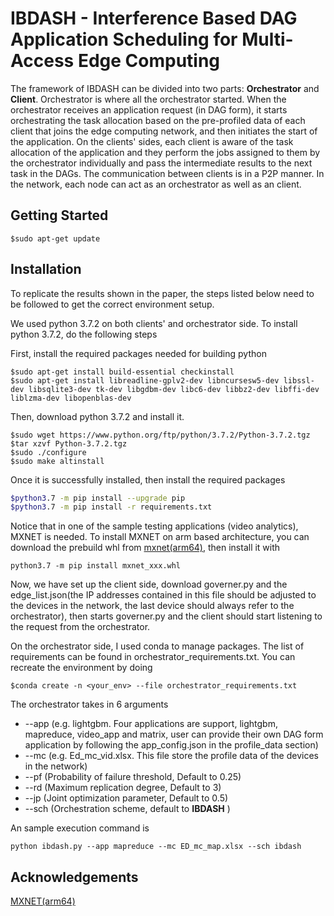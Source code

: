 # IBDASH -  Interference Based DAG Application Scheduling for Multi-Access Edge Computing

The framework of IBDASH can be divided into two parts: **Orchestrator** and **Client**. Orchestrator is where all the orchestrator started. When the orchestrator receives an application request (in DAG form), it starts orchestrating the task allocation based on the pre-profiled data of each client that joins the edge computing network, and then initiates the start of the application. On the clients' sides, each client is aware of the task allocation of the application and they perform the jobs assigned to them by the orchestrator individually and pass the intermediate results to the next task in the DAGs. The communication between clients is in a P2P manner. In the network, each node can act as an orchestrator as well as an client.

## Getting Started 

```
$sudo apt-get update
```

## Installation

To replicate the results shown in the paper, the steps listed below need to be followed to get the correct environment setup.

We used python 3.7.2 on both clients' and orchestrator side. To install python 3.7.2, do the following steps

First, install the required packages needed for building python
```
$sudo apt-get install build-essential checkinstall
$sudo apt-get install libreadline-gplv2-dev libncursesw5-dev libssl-dev libsqlite3-dev tk-dev libgdbm-dev libc6-dev libbz2-dev libffi-dev liblzma-dev libopenblas-dev
```
Then, download python 3.7.2 and install it.
```
$sudo wget https://www.python.org/ftp/python/3.7.2/Python-3.7.2.tgz
$tar xzvf Python-3.7.2.tgz
$sudo ./configure
$sudo make altinstall
```
Once it is successfully installed, then install the required packages 
```BASH
$python3.7 -m pip install --upgrade pip
$python3.7 -m pip install -r requirements.txt
```
Notice that in one of the sample testing applications (video analytics), MXNET is needed. To install MXNET on arm based architecture, you can download the prebuild whl from [mxnet(arm64)](https://drive.google.com/file/d/1jr-kP1_zlLa9tx-GtdlBV3Nn20qRJgzY/view), then install it with 
```
python3.7 -m pip install mxnet_xxx.whl
```
Now, we have set up the client side, download governer.py and the edge_list.json(the IP addresses contained in this file should be adjusted to the devices in the network, the last device should always refer to the orchestrator), then starts governer.py and the client should start listening to the request from the orchestrator.

On the orchestrator side, I used conda to manage packages. The list of requirements can be found in orchestrator_requirements.txt. You can recreate the environment by doing 

```
$conda create -n <your_env> --file orchestrator_requirements.txt
```
The orchestrator takes in 6 arguments
- --app (e.g. lightgbm. Four applications are support, lightgbm, mapreduce, video_app and matrix, user can provide their own DAG form application by following the app_config.json in the profile_data section)
- --mc (e.g. Ed_mc_vid.xlsx. This file store the profile data of the devices in the network)
- --pf (Probability of failure threshold, Default to 0.25)
- --rd (Maximum replication degree, Default to 3)
- --jp (Joint optimization parameter, Default to 0.5)
- --sch (Orchestration scheme, default to **IBDASH** )

An sample execution command is 
```
python ibdash.py --app mapreduce --mc ED_mc_map.xlsx --sch ibdash
```

## Acknowledgements

[MXNET(arm64)](https://drive.google.com/file/d/1jr-kP1_zlLa9tx-GtdlBV3Nn20qRJgzY/view)

